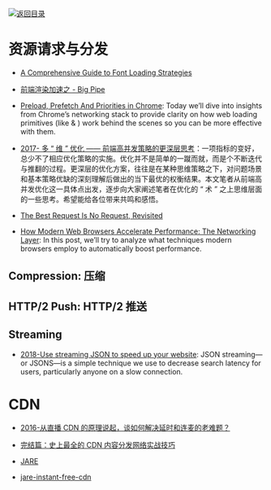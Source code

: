 [![返回目录](https://parg.co/UGo)](https://github.com/wxyyxc1992/Awesome-Reference)

# 资源请求与分发

* [A Comprehensive Guide to Font Loading Strategies](https://www.zachleat.com/web/comprehensive-webfonts/#abstain)

* [前端渲染加速之 - Big Pipe](http://tech.dianwoda.com/2016/10/26/big-pipe-web-page-rendering-acceleration/)

* [Preload, Prefetch And Priorities in Chrome](https://parg.co/bhM): Today we’ll dive into insights from Chrome’s networking stack to provide clarity on how web loading primitives (like <link rel=“preload”> & <link rel=“prefetch”>) work behind the scenes so you can be more effective with them.

* [2017- 多 “ 维 ” 优化 —— 前端高并发策略的更深层思考](https://parg.co/bIv)：一项指标的变好，总少不了相应优化策略的实施。优化并不是简单的一蹴而就，而是个不断迭代与推翻的过程。更深层的优化方案，往往是在某种思维策略之下，对问题场景和基本策略优缺的深刻理解后做出的当下最优的权衡结果。本文笔者从前端高并发优化这一具体点出发，逐步向大家阐述笔者在优化的 “ 术 ” 之上思维层面的一些思考。希望能给各位带来共鸣和感悟。

* [The Best Request Is No Request, Revisited](https://alistapart.com/article/the-best-request-is-no-request-revisited)

- [How Modern Web Browsers Accelerate Performance: The Networking Layer](https://parg.co/UtY): In this post, we’ll try to analyze what techniques modern browsers employ to automatically boost performance.

## Compression: 压缩

## HTTP/2 Push: HTTP/2 推送

## Streaming

* [2018-Use streaming JSON to speed up your website](https://instantdomainsearch.com/articles/streaming-json-jsons/): JSON streaming—or JSONS—is a simple technique we use to decrease search latency for users, particularly anyone on a slow connection.

# CDN

* [2016-从直播 CDN 的原理说起，谈如何解决延时和连麦的老难题？](https://parg.co/UtK)

* [完结篇：史上最全的 CDN 内容分发网络实战技巧](http://mp.weixin.qq.com/s/a9rxbe8Zj8TZGhTVQPBzyQ)

- [JARE](http://www.jare.io/)

* [jare-instant-free-cdn](http://www.yegor256.com/2016/03/30/jare-instant-free-cdn.html)
